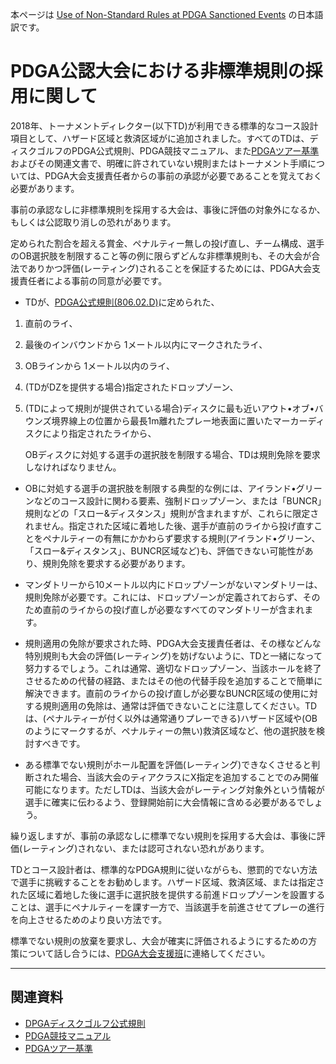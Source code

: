 本ページは
[Use of Non-Standard Rules at PDGA Sanctioned Events](
https://www.pdga.com/pdga-documents/tour-documents/non-standard-rules-pdga-sanctioned-events)
の日本語訳です。

# PDGA公認大会における非標準規則の採用に関して

2018年、トーナメントディレクター(以下TD)が利用できる標準的なコース設計項目として、ハザード区域と救済区域がに追加されました。すべてのTDは、ディスクゴルフのPDGA公式規則、PDGA競技マニュアル、また[PDGAツアー基準](/libraries/tourstandards)およびその関連文書で、明確に許されていない規則またはトーナメント手順については、PDGA大会支援責任者からの事前の承認が必要であることを覚えておく必要があります。

事前の承認なしに非標準規則を採用する大会は、事後に評価の対象外になるか、もしくは公認取り消しの恐れがあります。

定められた割合を超える賞金、ペナルティー無しの投げ直し、チーム構成、選手のOB選択肢を制限すること等の例に限らずどんな非標準規則も、その大会が合法でありかつ評価(レーティング)されることを保証するためには、PDGA大会支援責任者による事前の同意が必要です。

* TDが、[PDGA公式規則(806.02.D)](https://jpdga-shizuoka.github.io/rules/80602)に定められた、
1. 直前のライ、
1. 最後のインバウンドから 1メートル以内にマークされたライ、
1. OBラインから 1メートル以内のライ、
1. (TDがDZを提供する場合)指定されたドロップゾーン、
1. (TDによって規則が提供されている場合)ディスクに最も近いアウト•オブ•バウンズ境界線上の位置から最長1m離れたプレー地表面に置いたマーカーディスクにより指定されたライから、

    OBディスクに対処する選手の選択肢を制限する場合、TDは規則免除を要求しなければなりません。

* OBに対処する選手の選択肢を制限する典型的な例には、アイランド•グリーンなどのコース設計に関わる要素、強制ドロップゾーン、または「BUNCR」規則などの「スロー&ディスタンス」規則が含まれますが、これらに限定されません。指定された区域に着地した後、選手が直前のライから投げ直すことをペナルティーの有無にかかわらず要求する規則(アイランド•グリーン、「スロー&ディスタンス」、BUNCR区域など)も、評価できない可能性があり、規則免除を要求する必要があります。

* マンダトリーから10メートル以内にドロップゾーンがないマンダトリーは、規則免除が必要です。これには、ドロップゾーンが定義されておらず、そのため直前のライからの投げ直しが必要なすべてのマンダトリーが含まれます。

* 規則適用の免除が要求された時、PDGA大会支援責任者は、その様などんな特別規則も大会の評価(レーティング)を妨げないように、TDと一緒になって努力するでしょう。これは通常、適切なドロップゾーン、当該ホールを終了させるための代替の経路、またはその他の代替手段を追加することで簡単に解決できます。直前のライからの投げ直しが必要なBUNCR区域の使用に対する規則適用の免除は、通常は評価できないことに注意してください。TDは、(ペナルティーが付く以外は通常通りプレーできる)ハザード区域や(OBのようにマークするが、ペナルティーの無い)救済区域など、他の選択肢を検討すべきです。

* ある標準でない規則がホール配置を評価(レーティング)できなくさせると判断された場合、当該大会のティアクラスにX指定を追加することでのみ開催可能になります。ただしTDは、当該大会がレーティング対象外という情報が選手に確実に伝わるよう、登録開始前に大会情報に含める必要があるでしょう。

繰り返しますが、事前の承認なしに標準でない規則を採用する大会は、事後に評価(レーティング)されない、または認可されない恐れがあります。

TDとコース設計者は、標準的なPDGA規則に従いながらも、懲罰的でない方法で選手に挑戦することをお勧めします。ハザード区域、救済区域、または指定された区域に着地した後に選手に選択肢を提供する前進ドロップゾーンを設置することは、選手にペナルティーを課す一方で、当該選手を前進させてプレーの進行を向上させるためのより良い方法です。

標準でない規則の放棄を要求し、大会が確実に評価されるようにするための方策について話し合うには、[PDGA大会支援班](https://www.pdga.com/contact/eventsupport)に連絡してください。

---

## 関連資料

* [DPGAディスクゴルフ公式規則](https://jpdga-shizuoka.github.io/rules/)
* [PDGA競技マニュアル](http://www.jpdga.jp/data/2022discgolf_competiton.pdf)
* [PDGAツアー基準](/libraries/tourstandards)
